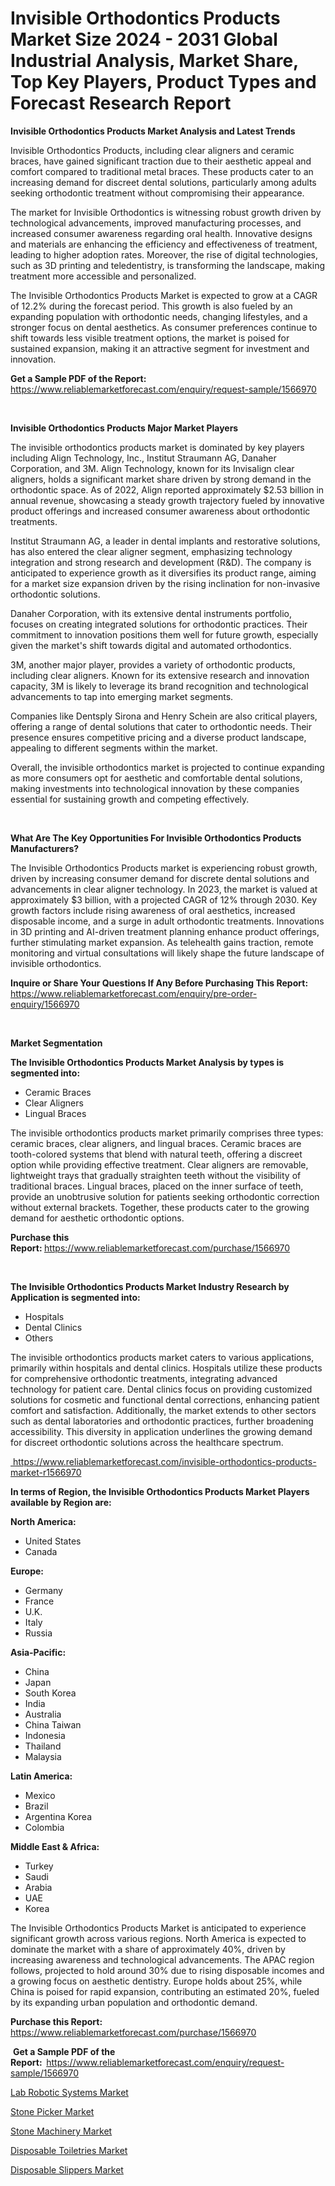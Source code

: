 <p><h1>Invisible Orthodontics Products Market Size 2024 - 2031 Global Industrial Analysis, Market Share, Top Key Players, Product Types and Forecast Research Report</h1></p><p><strong>Invisible Orthodontics Products Market Analysis and Latest Trends</strong></p>
<p><p>Invisible Orthodontics Products, including clear aligners and ceramic braces, have gained significant traction due to their aesthetic appeal and comfort compared to traditional metal braces. These products cater to an increasing demand for discreet dental solutions, particularly among adults seeking orthodontic treatment without compromising their appearance.</p><p>The market for Invisible Orthodontics is witnessing robust growth driven by technological advancements, improved manufacturing processes, and increased consumer awareness regarding oral health. Innovative designs and materials are enhancing the efficiency and effectiveness of treatment, leading to higher adoption rates. Moreover, the rise of digital technologies, such as 3D printing and teledentistry, is transforming the landscape, making treatment more accessible and personalized.</p><p>The Invisible Orthodontics Products Market is expected to grow at a CAGR of 12.2% during the forecast period. This growth is also fueled by an expanding population with orthodontic needs, changing lifestyles, and a stronger focus on dental aesthetics. As consumer preferences continue to shift towards less visible treatment options, the market is poised for sustained expansion, making it an attractive segment for investment and innovation.</p></p>
<p><strong>Get a Sample PDF of the Report:&nbsp;</strong> <a href="https://www.reliablemarketforecast.com/enquiry/request-sample/1566970?utm_campaign=1144&utm_medium=2&utm_source=Github&utm_content=ia&utm_term=17112024&utm_id=invisible-orthodontics-products">https://www.reliablemarketforecast.com/enquiry/request-sample/1566970</a></p>
<p>&nbsp;</p>
<p><strong>Invisible Orthodontics Products Major Market Players</strong></p>
<p><p>The invisible orthodontics products market is dominated by key players including Align Technology, Inc., Institut Straumann AG, Danaher Corporation, and 3M. Align Technology, known for its Invisalign clear aligners, holds a significant market share driven by strong demand in the orthodontic space. As of 2022, Align reported approximately $2.53 billion in annual revenue, showcasing a steady growth trajectory fueled by innovative product offerings and increased consumer awareness about orthodontic treatments.</p><p>Institut Straumann AG, a leader in dental implants and restorative solutions, has also entered the clear aligner segment, emphasizing technology integration and strong research and development (R&D). The company is anticipated to experience growth as it diversifies its product range, aiming for a market size expansion driven by the rising inclination for non-invasive orthodontic solutions.</p><p>Danaher Corporation, with its extensive dental instruments portfolio, focuses on creating integrated solutions for orthodontic practices. Their commitment to innovation positions them well for future growth, especially given the market's shift towards digital and automated orthodontics.</p><p>3M, another major player, provides a variety of orthodontic products, including clear aligners. Known for its extensive research and innovation capacity, 3M is likely to leverage its brand recognition and technological advancements to tap into emerging market segments.</p><p>Companies like Dentsply Sirona and Henry Schein are also critical players, offering a range of dental solutions that cater to orthodontic needs. Their presence ensures competitive pricing and a diverse product landscape, appealing to different segments within the market.</p><p>Overall, the invisible orthodontics market is projected to continue expanding as more consumers opt for aesthetic and comfortable dental solutions, making investments into technological innovation by these companies essential for sustaining growth and competing effectively.</p></p>
<p>&nbsp;</p>
<p><strong>What Are The Key Opportunities For Invisible Orthodontics Products Manufacturers?</strong></p>
<p><p>The Invisible Orthodontics Products market is experiencing robust growth, driven by increasing consumer demand for discrete dental solutions and advancements in clear aligner technology. In 2023, the market is valued at approximately $3 billion, with a projected CAGR of 12% through 2030. Key growth factors include rising awareness of oral aesthetics, increased disposable income, and a surge in adult orthodontic treatments. Innovations in 3D printing and AI-driven treatment planning enhance product offerings, further stimulating market expansion. As telehealth gains traction, remote monitoring and virtual consultations will likely shape the future landscape of invisible orthodontics.</p></p>
<p><strong>Inquire or Share Your Questions If Any Before Purchasing This Report:</strong> <a href="https://www.reliablemarketforecast.com/enquiry/pre-order-enquiry/1566970?utm_campaign=1144&utm_medium=2&utm_source=Github&utm_content=ia&utm_term=17112024&utm_id=invisible-orthodontics-products">https://www.reliablemarketforecast.com/enquiry/pre-order-enquiry/1566970</a></p>
<p>&nbsp;</p>
<p><strong>Market Segmentation</strong></p>
<p><strong>The Invisible Orthodontics Products Market Analysis by types is segmented into:</strong></p>
<p><ul><li>Ceramic Braces</li><li>Clear Aligners</li><li>Lingual Braces</li></ul></p>
<p><p>The invisible orthodontics products market primarily comprises three types: ceramic braces, clear aligners, and lingual braces. Ceramic braces are tooth-colored systems that blend with natural teeth, offering a discreet option while providing effective treatment. Clear aligners are removable, lightweight trays that gradually straighten teeth without the visibility of traditional braces. Lingual braces, placed on the inner surface of teeth, provide an unobtrusive solution for patients seeking orthodontic correction without external brackets. Together, these products cater to the growing demand for aesthetic orthodontic options.</p></p>
<p><strong>Purchase this Report:&nbsp;</strong><a href="https://www.reliablemarketforecast.com/purchase/1566970?utm_campaign=1144&utm_medium=2&utm_source=Github&utm_content=ia&utm_term=17112024&utm_id=invisible-orthodontics-products">https://www.reliablemarketforecast.com/purchase/1566970</a></p>
<p>&nbsp;</p>
<p><strong>The Invisible Orthodontics Products Market Industry Research by Application is segmented into:</strong></p>
<p><ul><li>Hospitals</li><li>Dental Clinics</li><li>Others</li></ul></p>
<p><p>The invisible orthodontics products market caters to various applications, primarily within hospitals and dental clinics. Hospitals utilize these products for comprehensive orthodontic treatments, integrating advanced technology for patient care. Dental clinics focus on providing customized solutions for cosmetic and functional dental corrections, enhancing patient comfort and satisfaction. Additionally, the market extends to other sectors such as dental laboratories and orthodontic practices, further broadening accessibility. This diversity in application underlines the growing demand for discreet orthodontic solutions across the healthcare spectrum.</p></p>
<p><a href="https://www.reliablemarketforecast.com/invisible-orthodontics-products-market-r1566970?utm_campaign=1144&utm_medium=2&utm_source=Github&utm_content=ia&utm_term=17112024&utm_id=invisible-orthodontics-products">&nbsp;https://www.reliablemarketforecast.com/invisible-orthodontics-products-market-r1566970</a></p>
<p><strong>In terms of Region, the Invisible Orthodontics Products Market Players available by Region are:</strong></p>
<p>
    <p> <strong> North America: </strong>
        <ul>
            <li>United States</li>
            <li>Canada</li>
        </ul>
        </p> 
    <p> <strong> Europe: </strong>
        <ul>
            <li>Germany</li>
            <li>France</li>
            <li>U.K.</li>
            <li>Italy</li>
            <li>Russia</li>
        </ul>
        </p> 
    <p> <strong> Asia-Pacific: </strong>
        <ul>
            <li>China</li>
            <li>Japan</li>
            <li>South Korea</li>
            <li>India</li>
            <li>Australia</li>
            <li>China Taiwan</li>
            <li>Indonesia</li>
            <li>Thailand</li>
            <li>Malaysia</li>
        </ul>
        </p> 
    <p> <strong> Latin America: </strong>
        <ul>
            <li>Mexico</li>
            <li>Brazil</li>
            <li>Argentina Korea</li>
            <li>Colombia</li>
        </ul>
        </p> 
    <p> <strong> Middle East & Africa: </strong>
        <ul>
            <li>Turkey</li>
            <li>Saudi</li>
            <li>Arabia</li>
            <li>UAE</li>
            <li>Korea</li>
        </ul>
    </p>
    </p>
<p><p>The Invisible Orthodontics Products Market is anticipated to experience significant growth across various regions. North America is expected to dominate the market with a share of approximately 40%, driven by increasing awareness and technological advancements. The APAC region follows, projected to hold around 30% due to rising disposable incomes and a growing focus on aesthetic dentistry. Europe holds about 25%, while China is poised for rapid expansion, contributing an estimated 20%, fueled by its expanding urban population and orthodontic demand.</p></p>
<p><strong>Purchase this Report: </strong><a href="https://www.reliablemarketforecast.com/purchase/1566970?utm_campaign=1144&utm_medium=2&utm_source=Github&utm_content=ia&utm_term=17112024&utm_id=invisible-orthodontics-products">https://www.reliablemarketforecast.com/purchase/1566970</a></p>
<p>&nbsp;<strong>Get a Sample PDF of the Report:&nbsp;&nbsp;</strong><a href="https://www.reliablemarketforecast.com/enquiry/request-sample/1566970?utm_campaign=1144&utm_medium=2&utm_source=Github&utm_content=ia&utm_term=17112024&utm_id=invisible-orthodontics-products">https://www.reliablemarketforecast.com/enquiry/request-sample/1566970</a></p>
<p><strong></strong></p>
<p><p><a href="https://github.com/mabutironaldo/Market-Research-Report-List-6/blob/main/lab-robotic-systems-market.md?utm_campaign=1144&utm_medium=2&utm_source=Github&utm_content=ia&utm_term=17112024&utm_id=invisible-orthodontics-products">Lab Robotic Systems Market</a></p><p><a href="https://issuu.com/reportprime-2/docs/stone-picker-market-size-2030.pptx_7c6a02d700ce2d?utm_campaign=1144&utm_medium=2&utm_source=Github&utm_content=ia&utm_term=17112024&utm_id=invisible-orthodontics-products">Stone Picker Market</a></p><p><a href="https://issuu.com/reportprime-2/docs/stone-machinery-market-size-2030.pp_71bb9bee5430f4?utm_campaign=1144&utm_medium=2&utm_source=Github&utm_content=ia&utm_term=17112024&utm_id=invisible-orthodontics-products">Stone Machinery Market</a></p><p><a href="https://www.linkedin.com/pulse/navigating-global-disposable-toiletries-market-from-trends-dmwue?utm_campaign=1144&utm_medium=2&utm_source=Github&utm_content=ia&utm_term=17112024&utm_id=invisible-orthodontics-products">Disposable Toiletries Market</a></p><p><a href="https://www.linkedin.com/pulse/disposable-slippers-market-velocity-46-cagr-trajectory-2024-2031-wh0de?utm_campaign=1144&utm_medium=2&utm_source=Github&utm_content=ia&utm_term=17112024&utm_id=invisible-orthodontics-products">Disposable Slippers Market</a></p></p>